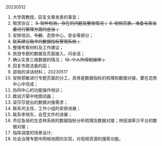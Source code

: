 
20230512
1. 大学周教授，回复文章发表的事宜；
2. 租赁协议；
~~3.  软件检测，存在的问题及整改情况；~~
~~6. 视频资源，准备与政法委进行管理方面的座谈；~~
3. 安排培训，~~专题~~、态势中心、安全等部分；
4. ~~联系建设我市的数据指标管理系统；~~
5. 整理考察材料及工作建议；
6. 旅游专题的数据及页面接入，问金诺；
7.  确认实景三维数据的情况；
~~12. 个人所得税报审；~~
8. 回复市政法委的函；
9. 邵局的讲话材料；
20230517
1. 安排郭敏进行专题页面的分工，具体是数据指标的梳理和数据对接，要在态势中心中完成；
2. 协同中心的功能操作培训；
3. 数说沂蒙中地图动画；
4. 梁莎莎提出的数据对接需求；
5. 联系巩主任，工作小组的安排进展；
6. 联系李旭东，会签文件的进展；
7. 市应急局的生态林系统的数据指标分析梳理及数据对接；林田湖草沙平台的数据对接；
8. 指挥调度的场景设计;
9. 社会治理专题中网格地图的实现，对视频资源的搜索功能。
<!--stackedit_data:
eyJoaXN0b3J5IjpbLTE2NzMwNjE4OCwtMjA1OTU0OTA2MV19
-->